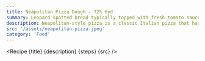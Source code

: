 ```yaml
---
title: Neapolitan Pizza Dough - 72% Hyd
summary: Leopard spotted bread typically topped with fresh tomato sauce, mozzarella cheese, and fresh basil.
description: Neapolitan-style pizza is a classic Italian pizza that has become popular worldwide. It is characterized by its thin and crispy crust, which is made with high-protein flour, water, yeast, and salt. The dough is then stretched by hand and topped with fresh tomato sauce, mozzarella cheese, and fresh basil. The pizza is cooked in a wood-fired oven, which gives it a distinct smoky flavor and a soft, chewy texture. Neapolitan-style pizza is a perfect balance of flavors and textures, and it is a delicious and satisfying meal that is enjoyed by pizza lovers around the world.
src: '/assets/neapolitan-pizza.jpeg'
category: 'Food'
---
```


<script>
	import Recipe from '$lib/recipes/recipe.svelte';

	const steps = [
		{
			title: 'Create Poolish', 
			instructions: 'The night before you want pizza, combine the following ingredients in a tupperware container and fridge overnight.',
			ingredients: ['100g Water', '100g 00 Flour', '7g Yeast', '5g Honey']
		},
		{
			title: 'Create pizza dough', 
			instructions: 'Combine Poolish with the following ingredients and kneed until dough no longer sticky.',
			ingredients: ['240g 00 Flour', '145g Water', '10g Salt']
		},
		{
			title: 'Rest - Part 1', 
			instructions: 'Take dough onto counter top, and shape into a rough ball. Cover with a light layer of olive oil and leave uncovered for 15min.',
			ingredients: ['1tbsp Olive Oil']
		},
		{
			title: 'Rest - Part 2', 
			instructions: 'Work dough into tight ball. Cover with a light layer of olive oil and leave covered for a minimum of 1 hour.',
			ingredients: ['1tbsp Olive Oil']
		},
		{
			title: 'Rest - Part 3', 
			instructions: 'Divide the dough into 2 balls of 230g each (or 250g if using a larger pizza oven). Lightly coat the dough balls in olive oil and place them in a covered bread proofing box. Let the dough rest for 1-2 hours, depending on the room temperature, until the gluten has relaxed and the dough can be stretched easily without springing back.',
			ingredients: ['3tbsp Olive Oil']
		},
	]
</script>

<Recipe {title} {description} {steps} {src} />
